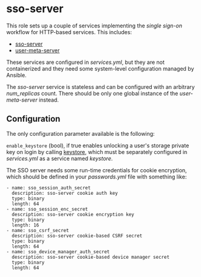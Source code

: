 sso-server
===

This role sets up a couple of services implementing the *single
sign-on* workflow for HTTP-based services. This includes:

* [sso-server](https://git.autistici.org/id/go-sso)
* [user-meta-server](https://git.autistici.org/id/usermetadb)

These services are configured in *services.yml*, but they are not
containerized and they need some system-level configuration managed by
Ansible.

The *sso-server* service is stateless and can be configured with an
arbitrary *num_replicas* count. There should be only one global
instance of the *user-meta-server* instead.

## Configuration

The only configuration parameter available is the following:

`enable_keystore` (bool), if true enables unlocking a user's storage
private key on login by
calling [keystore](https://git.autistici.org/id/keystore), which must
be separately configured in *services.yml* as a service named
*keystore*.

The SSO server needs some run-time credentials for cookie encryption,
which should be defined in your *passwords.yml* file with something
like:

```
- name: sso_session_auth_secret
  description: sso-server cookie auth key
  type: binary
  length: 64
- name: sso_session_enc_secret
  description: sso-server cookie encryption key
  type: binary
  length: 16
- name: sso_csrf_secret
  description: sso-server cookie-based CSRF secret
  type: binary
  length: 64
- name: sso_device_manager_auth_secret
  description: sso-server cookie-based device manager secret
  type: binary
  length: 64
```
